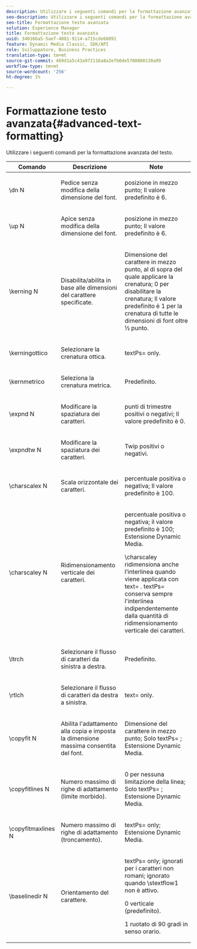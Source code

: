 ```yaml
---
description: Utilizzare i seguenti comandi per la formattazione avanzata del testo.
seo-description: Utilizzare i seguenti comandi per la formattazione avanzata del testo.
seo-title: Formattazione testo avanzata
solution: Experience Manager
title: Formattazione testo avanzata
uuid: 340166a5-5aef-4081-9114-a715cde68891
feature: Dynamic Media Classic, SDK/API
role: Sviluppatore, Business Practices
translation-type: tm+mt
source-git-commit: 469d1a5c43a972116a8a2efb0de5708800130a99
workflow-type: tm+mt
source-wordcount: '256'
ht-degree: 1%

---
```



# Formattazione testo avanzata{#advanced-text-formatting}

Utilizzare i seguenti comandi per la formattazione avanzata del testo.

<table id="table_43B2EB887C0F471BB60C23B570E7D3D2"> 
 <thead> 
  <tr> 
   <th class="entry"> Comando </th> 
   <th class="entry"> Descrizione </th> 
   <th class="entry"> Note </th> 
  </tr> 
 </thead>
 <tbody> 
  <tr> 
   <td> <span class="codeph"> \dn  <span class="varname"> N  </span> </span> </td> 
   <td> <p>Pedice senza modifica della dimensione del font. </p> </td> 
   <td> <p>posizione in mezzo punto; Il valore predefinito è 6. </p> </td> 
  </tr> 
  <tr> 
   <td> <span class="codeph"> \up  <span class="varname"> N  </span> </span> </td> 
   <td> <p>Apice senza modifica della dimensione del font. </p> </td> 
   <td> <p>posizione in mezzo punto; Il valore predefinito è 6. </p> </td> 
  </tr> 
  <tr> 
   <td> <span class="codeph"> \kerning  <span class="varname"> N  </span> </span> </td> 
   <td> <p>Disabilita/abilita in base alle dimensioni del carattere specificate. </p> </td> 
   <td> <p>Dimensione del carattere in mezzo punto, al di sopra del quale applicare la crenatura; 0 per disabilitare la crenatura; Il valore predefinito è 1 per la crenatura di tutte le dimensioni di font oltre ½ punto. </p> </td> 
  </tr> 
  <tr> 
   <td> <span class="codeph"> \kerningottico  </span> </td> 
   <td> <p>Selezionare la crenatura ottica. </p> </td> 
   <td> <p> <span class="codeph"> textPs=  </span> only. </p> </td> 
  </tr> 
  <tr> 
   <td> <span class="codeph"> \kernmetrico  </span> </td> 
   <td> <p>Seleziona la crenatura metrica. </p> </td> 
   <td> <p>Predefinito. </p> </td> 
  </tr> 
  <tr> 
   <td> <span class="codeph"> \expnd  <span class="varname"> N  </span> </span> </td> 
   <td> <p>Modificare la spaziatura dei caratteri. </p> </td> 
   <td> <p>punti di trimestre positivi o negativi; Il valore predefinito è 0. </p> </td> 
  </tr> 
  <tr> 
   <td> <span class="codeph"> \expndtw  <span class="varname"> N  </span> </span> </td> 
   <td> <p>Modificare la spaziatura dei caratteri. </p> </td> 
   <td> <p>Twip positivi o negativi. </p> </td> 
  </tr> 
  <tr> 
   <td> <span class="codeph"> \charscalex  <span class="varname"> N  </span> </span> </td> 
   <td> <p>Scala orizzontale dei caratteri. </p> </td> 
   <td> <p>percentuale positiva o negativa; Il valore predefinito è 100. </p> </td> 
  </tr> 
  <tr> 
   <td> <span class="codeph"> \charscaley  <span class="varname"> N  </span> </span> </td> 
   <td> <p>Ridimensionamento verticale dei caratteri. </p> </td> 
   <td> <p>percentuale positiva o negativa; il valore predefinito è 100; Estensione Dynamic Media. </p> <p> <span class="codeph"> \charscaley ridimensiona  </span> anche l’interlinea quando viene applicata con  <span class="codeph"> text=  </span>. <span class="codeph"> textPs= conserva  </span> sempre l'interlinea indipendentemente dalla quantità di ridimensionamento verticale dei caratteri. </p> </td> 
  </tr> 
  <tr> 
   <td> <span class="codeph"> \ltrch  </span> </td> 
   <td> <p>Selezionare il flusso di caratteri da sinistra a destra. </p> </td> 
   <td> <p>Predefinito. </p> </td> 
  </tr> 
  <tr> 
   <td> <span class="codeph"> \rtlch  </span> </td> 
   <td> <p>Selezionare il flusso di caratteri da destra a sinistra. </p> </td> 
   <td> <p> <span class="codeph"> text=  </span> only. </p> </td> 
  </tr> 
  <tr> 
   <td> <span class="codeph"> \copyfit  <span class="varname"> N  </span> </span> </td> 
   <td> <p>Abilita l'adattamento alla copia e imposta la dimensione massima consentita del font. </p> </td> 
   <td> <p>Dimensione del carattere in mezzo punto; Solo <span class="codeph"> textPs= </span>; Estensione Dynamic Media. </p> </td> 
  </tr> 
  <tr> 
   <td> <span class="codeph"> \copyfitlines  <span class="varname"> N  </span> </span> </td> 
   <td> <p>Numero massimo di righe di adattamento (limite morbido). </p> </td> 
   <td> <p>0 per nessuna limitazione della linea; Solo <span class="codeph"> textPs= </span>; Estensione Dynamic Media. </p> </td> 
  </tr> 
  <tr> 
   <td> <span class="codeph"> \copyfitmaxlines  <span class="varname"> N  </span> </span> </td> 
   <td> <p>Numero massimo di righe di adattamento (troncamento). </p> </td> 
   <td> <p> <span class="codeph"> textPs=  </span> only; Estensione Dynamic Media. </p> </td> 
  </tr> 
  <tr> 
   <td> <span class="codeph"> \baselinedir  <span class="varname"> N  </span> </span> </td> 
   <td> <p>Orientamento del carattere. </p> </td> 
   <td> <p> <span class="codeph"> textPs=  </span> only; ignorati per i caratteri non romani; ignorato quando  <span class="codeph"> \stextflow1 non  </span> è attivo. </p> <p>0 verticale (predefinito). </p> <p>1 ruotato di 90 gradi in senso orario. </p> </td> 
  </tr> 
 </tbody> 
</table>

